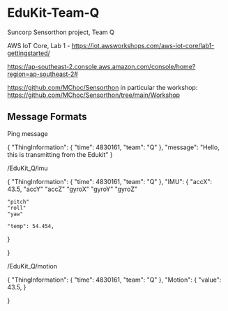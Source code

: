 # EduKit-Team-Q

Suncorp Sensorthon project, Team Q

AWS IoT Core, Lab 1 - https://iot.awsworkshops.com/aws-iot-core/lab1-gettingstarted/

https://ap-southeast-2.console.aws.amazon.com/console/home?region=ap-southeast-2#

https://github.com/MChoc/Sensorthon
in particular the workshop: https://github.com/MChoc/Sensorthon/tree/main/Workshop



## Message Formats

Ping message

{
  "ThingInformation": {
    "time": 4830161,
    "team": "Q"
  },
  "message": "Hello, this is transmitting from the Edukit"
}


/EduKit_Q/imu



{
  "ThingInformation": {
    "time": 4830161,
    "team": "Q"
  },
  "IMU": {
	"accX": 43.5,
	"accY"
	"accZ"
	"gyroX"
    "gyroY"
    "gyroZ"

    "pitch"
    "roll"
    "yaw"

    "temp": 54.454,
  }
  
}

/EduKit_Q/motion


{
  "ThingInformation": {
    "time": 4830161,
    "team": "Q"
  },
  "Motion": {
	"value": 43.5,
  }
  
}
